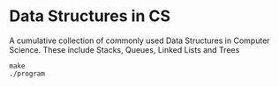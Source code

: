 Data Structures in CS
===============

A cumulative collection of commonly used Data Structures in Computer Science. These include Stacks, Queues, Linked Lists and Trees

```
make
./program

```
